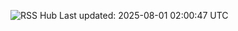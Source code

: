 ![RSS Hub](https://img.shields.io/badge/📰_RSS_Hub-Updated_every_6h-brightgreen)
Last updated: 2025-08-01 02:00:47 UTC
